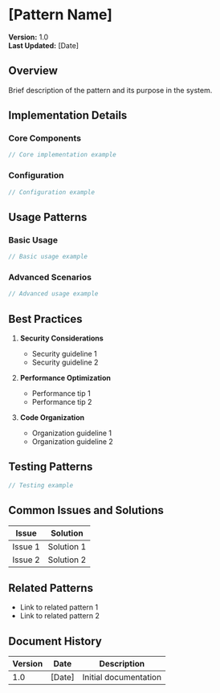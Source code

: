 # [Pattern Name]

**Version:** 1.0  
**Last Updated:** [Date]

## Overview
Brief description of the pattern and its purpose in the system.

## Implementation Details

### Core Components
```typescript
// Core implementation example
```

### Configuration
```typescript
// Configuration example
```

## Usage Patterns

### Basic Usage
```typescript
// Basic usage example
```

### Advanced Scenarios
```typescript
// Advanced usage example
```

## Best Practices

1. **Security Considerations**
   - Security guideline 1
   - Security guideline 2

2. **Performance Optimization**
   - Performance tip 1
   - Performance tip 2

3. **Code Organization**
   - Organization guideline 1
   - Organization guideline 2

## Testing Patterns

```typescript
// Testing example
```

## Common Issues and Solutions

| Issue | Solution |
|-------|----------|
| Issue 1 | Solution 1 |
| Issue 2 | Solution 2 |

## Related Patterns
- Link to related pattern 1
- Link to related pattern 2

## Document History

| Version | Date | Description |
|---------|------|-------------|
| 1.0 | [Date] | Initial documentation | 